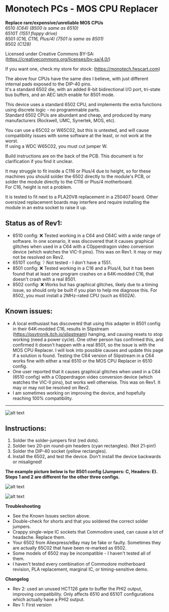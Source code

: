 # Monotech PCs - MOS CPU Replacer  
**Replace rare/expensive/unreliable MOS CPUs**  
6510 *(C64) (8500 is same as 6510)*  
6510T *(1551 floppy drive)*  
8501 *(C16, C116, Plus/4) (7501 is same as 8501)*  
8502 *(C128)*

Licensed under Creative Commons BY-SA: (https://creativecommons.org/licenses/by-sa/4.0/)

If you want one, check my store for stock: (https://monotech.fwscart.com)

The above four CPUs have the same dies I believe, with just different internal pads exposed to the DIP-40 pins.  
It's a standard 6502 die, with an added 8-bit bidirectional I/O port, tri-state bus buffers, and an AEC latch enable for 8501 mode.

This device uses a standard 6502 CPU, and implements the extra functions using discrete logic - no programmable parts.  
Standard 6502 CPUs are abundant and cheap, and produced by many manufacturers (Rockwell, UMC, Synertek, MOS, etc).

You can use a 65C02 or W65C02, but this is untested, and will cause compatibility issues with some software at the least, or not work at the worst.  
If using a WDC W65C02, you must cut jumper W.

Build instructions are on the back of the PCB. This document is for clarification if you find it unclear.

It may struggle to fit inside a C116 or Plus/4 due to height, so for these machines you should solder the 6502 directly to the module's PCB, or solder the module directly to the C116 or Plus/4 motherboard.  
For C16, height is not a problem.

It is tested to fit next to a PLA20V8 replacement in a 250407 board. Other oversized replacement boards may interfere and require installing the module in an extra socket to raise it up.

Status as of Rev1:
-

- 6510 config: :x: Tested working in a C64 and C64C with a wide range of software. In one scenario, it was discovered that it causes graphical glitches when used in a C64 with a C0pperdragon video conversion device (which watches the VIC-II pins). This was on Rev1. It may or may not be resolved on Rev2.
- 6510T config: :grey_question: Not tested - I don't have a 1551.
- 8501 config: :x: Tested working in a C16 and a Plus/4, but it has been found that at least one program crashes on a 64K-modded C16, that doesn't crash with a real 8501.
- 8502 config: :x: Works but has graphical glitches, likely due to a timing issue, so should only be built if you plan to help me diagnose this. For 8502, you must install a 2MHz-rated CPU (such as 6502A).

Known issues:
-

- A local enthusiast has discovered that using this adapter in 8501 config in their 64K-modded C16, results in Slipstream (https://psytronik.itch.io/slipstream) hanging, and causing resets to stop working (need a power cycle). One other person has confirmed this, and confirmed it doesn't happen with a real 8501, so the issue is with the MOS CPU Replacer. I will look into possible causes and update this page if a solution is found. Testing the C64 version of Slipstream in a C64 works fine with either a real 6510 or the MOS CPU Replacer in 6510 config.
- One user reported that it causes graphical glitches when used in a C64 (6510 config) with a C0pperdragon video conversion device (which watches the VIC-II pins), but works well otherwise. This was on Rev1. It may or may not be resolved on Rev2.
- I am sometimes working on improving the device, and hopefully reaching 100% compatibility.


---
![alt text](https://github.com/monotech/MOS_CPU_Replacer/raw/main/Built%206510.jpg "Built in 6510 config")

Instructions:
-

1. Solder the solder-jumpers first (red dots).
1. Solder two 20-pin round-pin headers (cyan rectangles). (Not 21-pin!)
1. Solder the DIP-40 socket (yellow rectangles).
1. Install the 6502, and test the device.
    Don't install the device backwards or misaligned!

**The example picture below is for 8501 config (Jumpers: C, Headers: E). Steps 1 and 2 are different for the other three configs.**

![alt text](https://github.com/monotech/MOS_CPU_Replacer/raw/main/8501%20diagram.png "Diagram for 8501 config")

![alt text](https://github.com/monotech/MOS_CPU_Replacer/raw/main/Built%206510%20side.jpg "Built in 6510 config, side view")


**Troubleshooting**

- See the Known Issues section above.
- Double-check for shorts and that you soldered the correct solder jumpers.
- Crappy single-wipe IC sockets that Commodore used, can cause a lot of headache. Replace them.
- Your 6502 from Aliexpress/eBay may be fake or faulty. Sometimes they are actually 65C02 that have been re-marked as 6502.
- Some models of 6502 may be incompatible - I haven't tested all of them.
- I haven't tested every combination of Commodore motherboard revision, PLA replacement, marginal IC, or timing-sensitive demo.

**Changelog**

- Rev 2: used an unused HCT126 gate to buffer the PHI2 output, improving compatibility. Only affects 6510 and 6510T configurations which actually have a PHI2 output.
- Rev 1: First version
